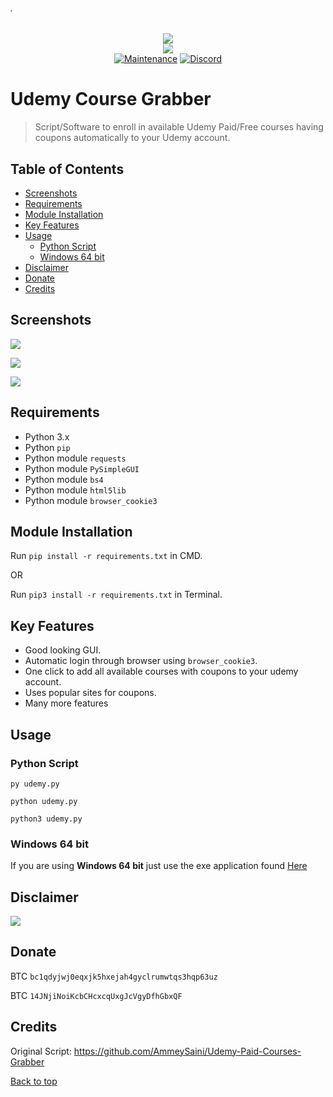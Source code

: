 ###### .
<p align="center">
  <img src="https://raw.githubusercontent.com/techtanic/Udemy-Course-Grabber/master/UCG-logo.png">
  <br/>
  <img src="https://forthebadge.com/images/badges/made-with-python.svg">
  <br/>
  <a href="https://github.com/techtanic/Udemy-Course-Grabber/graphs/commit-activity"><img alt="Maintenance" src="https://img.shields.io/badge/Maintained%3F-yes-green.svg?style=for-the-badge"></a>
  <a target="_blank" href="https://discord.gg/wFsfhJh4Rh"><img alt="Discord" src="https://img.shields.io/discord/703266580846346361.svg?label=Discord&logo=Discord&colorB=7289da&style=for-the-badge"></a>
  <br/>
</p>


# Udemy Course Grabber

> Script/Software to enroll in available Udemy Paid/Free courses having coupons automatically to your Udemy account.


## Table of Contents

- [Screenshots](#screenshots)
- [Requirements](#requirements)
- [Module Installation](#module-installation)
- [Key Features](#key-features)
- [Usage](#usage)
  - [Python Script](#python-script)
  - [Windows 64 bit](#windows-64-bit)
- [Disclaimer](#disclaimer)
- [Donate](#donate)
- [Credits](#credits)


## Screenshots
![](https://cdn.discordapp.com/attachments/758388245591228437/791362267421737040/image.png)

![](https://cdn.discordapp.com/attachments/728226386602623019/791664965684953119/image_1.png)

![](https://cdn.discordapp.com/attachments/758388245591228437/791361656138891294/Screenshot_2020-12-23_204114.png)

## Requirements

- Python 3.x
- Python `pip`
- Python module `requests`
- Python module `PySimpleGUI`
- Python module `bs4`
- Python module `html5lib`
- Python module `browser_cookie3`


## Module Installation

Run	`pip install -r requirements.txt` in CMD.

OR

Run `pip3 install -r requirements.txt` in Terminal.


## Key Features

- Good looking GUI.
- Automatic login through browser using `browser_cookie3`.
- One click to add all available courses with coupons to your udemy account.
- Uses popular sites for coupons.
- Many more features


## Usage

### Python Script

`py udemy.py`

`python udemy.py`

`python3 udemy.py`

### Windows 64 bit

 If you are using **Windows 64 bit** just use the exe application found [Here](https://github.com/techtanic/Udemy-Course-Grabber/releases)


## Disclaimer
![](https://cdn.discordapp.com/attachments/749247352073617518/785906195767754753/unknown.png)


## Donate

BTC `bc1qdyjwj0eqxjk5hxejah4gyclrumwtqs3hqp63uz` 

BTC `14JNjiNoiKcbCHcxcqUxgJcVgyDfhGbxQF`

## Credits 

Original Script: https://github.com/AmmeySaini/Udemy-Paid-Courses-Grabber

[Back to top](#)